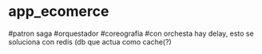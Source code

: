 # app_ecomerce

#patron saga
#orquestador
#coreografia
#con orchesta hay delay, esto se soluciona con redis (db que actua como cache(?)
